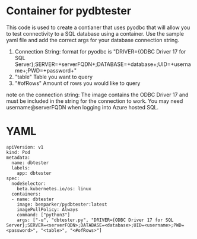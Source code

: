 # Container for pydbtester
This code is used to create a contianer that uses pyodbc that will allow you to test connectivity to a SQL database using a container.  Use the sample yaml file and add the correct args for your database connection string.

1. Connection String: format for pyodbc is "DRIVER={ODBC Driver 17 for SQL Server};SERVER=+serverFQDN+;DATABASE=+database+;UID=+username+;PWD=+password+"
2. "table" Table you want to query
3. "#ofRows" Amount of rows you would like to query

note on the connection string: The image contains the ODBC Driver 17 and must be included in the string for the connection to work.  You may need username@serverFQDN when logging into Azure hosted SQL.

# YAML
```
apiVersion: v1
kind: Pod
metadata:
  name: dbtester
  labels:
    app: dbtester
spec:
  nodeSelector:
    beta.kubernetes.io/os: linux
  containers:
  - name: dbtester
    image: benparker/pydbtester:latest
    imagePullPolicy: Always
    command: ["python3"]
    args: ["-u", "dbtester.py", "DRIVER={ODBC Driver 17 for SQL Server};SERVER=<serverFQDN>;DATABASE=<database>;UID=<username>;PWD=<password>", "<table>", "<#ofRows>"]
```
